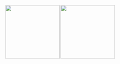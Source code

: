 <!--![](https://github-readme-stats.vercel.app/api?username=kouta-fd&count_private=true&show_icons=true&theme=blue-green)
![](https://github-readme-stats.vercel.app/api/top-langs/?username=kouta-fd&layout=compact&theme=blue-green)-->
<a href="https://github.com/kouta-fd">
  <img align="left" height="170px" src="https://github-readme-stats.vercel.app/api?username=kouta-fd&count_private=true&show_icons=true&theme=blue-green" />
</a>
<a href="https://github.com/kouta-fd">
  <img align="left" height="170px" src="https://github-readme-stats.vercel.app/api/top-langs/?username=kouta-fd&layout=compact&theme=blue-green&hide=JupyterNotebook72.199" />
</a>
<!---
Kouta-fd/Kouta-fd is a ✨ special ✨ repository because its `README.md` (this file) appears on your GitHub profile.
You can click the Preview link to take a look at your changes.
--->
